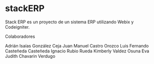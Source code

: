 # stackERP
Stack ERP es un proyecto de un sistema ERP utilizando Webix y Codeigniter. 

Colaboradores

Adrián Isaías González Ceja
Juan Manuel Castro Orozco
Luis Fernando Casteñeda Casteñeda
Ignacio Rubio Rueda
Kimberly Valdez Osuna
Eva Judith Chavarin Verdugo
